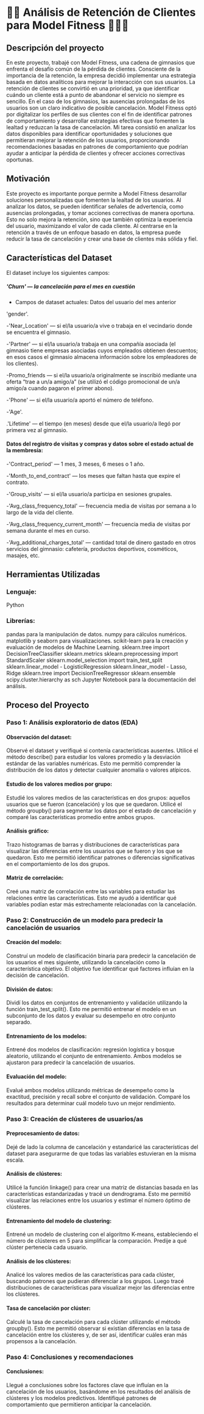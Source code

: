 # 🏋🏻 Análisis de Retención de Clientes para Model Fitness 🏋🏻‍♀️
## Descripción del proyecto
En este proyecto, trabajé con Model Fitness, una cadena de gimnasios que enfrenta el desafío común de la pérdida de clientes. Consciente de la importancia de la retención, la empresa decidió implementar una estrategia basada en datos analíticos para mejorar la interacción con sus usuarios. La retención de clientes se convirtió en una prioridad, ya que identificar cuándo un cliente está a punto de abandonar el servicio no siempre es sencillo. En el caso de los gimnasios, las ausencias prolongadas de los usuarios son un claro indicativo de posible cancelación.
Model Fitness optó por digitalizar los perfiles de sus clientes con el fin de identificar patrones de comportamiento y desarrollar estrategias efectivas que fomenten la lealtad y reduzcan la tasa de cancelación. Mi tarea consistió en analizar los datos disponibles para identificar oportunidades y soluciones que permitieran mejorar la retención de los usuarios, proporcionando recomendaciones basadas en patrones de comportamiento que podrían ayudar a anticipar la pérdida de clientes y ofrecer acciones correctivas oportunas.

## Motivación 
Este proyecto es importante porque permite a Model Fitness desarrollar soluciones personalizadas que fomenten la lealtad de los usuarios. Al analizar los datos, se pueden identificar señales de advertencia, como ausencias prolongadas, y tomar acciones correctivas de manera oportuna. Esto no solo mejora la retención, sino que también optimiza la experiencia del usuario, maximizando el valor de cada cliente. Al centrarse en la retención a través de un enfoque basado en datos, la empresa puede reducir la tasa de cancelación y crear una base de clientes más sólida y fiel.

## Características del Dataset

El dataset incluye los siguientes campos:

##### 'Churn' — la cancelación para el mes en cuestión
- Campos de dataset actuales: Datos del usuario del mes anterior
  
'gender'.

-'Near_Location' — si el/la usuario/a vive o trabaja en el vecindario donde se encuentra el gimnasio.

-'Partner' — si el/la usuario/a trabaja en una compañía asociada (el gimnasio tiene empresas asociadas cuyos empleados obtienen descuentos; en esos casos el gimnasio almacena información sobre los empleadores de los clientes).

-Promo_friends — si el/la usuario/a originalmente se inscribió mediante una oferta “trae a un/a amigo/a” (se utilizó el código promocional de un/a amigo/a cuando pagaron el primer abono).

-'Phone' — si el/la usuario/a aportó el número de teléfono.

-'Age'.

.'Lifetime' — el tiempo (en meses) desde que el/la usuario/a llegó por primera vez al gimnasio.

#### Datos del registro de visitas y compras y datos sobre el estado actual de la membresía:

-'Contract_period' — 1 mes, 3 meses, 6 meses o 1 año.

-'Month_to_end_contract' — los meses que faltan hasta que expire el contrato.

-'Group_visits' — si el/la usuario/a participa en sesiones grupales.

-'Avg_class_frequency_total' — frecuencia media de visitas por semana a lo largo de la vida del cliente.

-'Avg_class_frequency_current_month' — frecuencia media de visitas por semana durante el mes en curso.

-'Avg_additional_charges_total' — cantidad total de dinero gastado en otros servicios del gimnasio: cafetería, productos deportivos, cosméticos, masajes, etc.

## Herramientas Utilizadas
### Lenguaje: 
Python 
### Librerías:
pandas para la manipulación de datos.
numpy para cálculos numéricos.
matplotlib y seaborn para visualizaciones.
scikit-learn para la creación y evaluación de modelos de Machine Learning.
sklearn.tree import DecisionTreeClassifier
sklearn.metrics 
sklearn.preprocessing import StandardScaler
sklearn.model_selection import train_test_split
sklearn.linear_model - LogisticRegression
sklearn.linear_model - Lasso, Ridge
sklearn.tree import DecisionTreeRegressor
sklearn.ensemble 
scipy.cluster.hierarchy as sch
Jupyter Notebook para la documentación del análisis.

## Proceso del Proyecto
### Paso 1: Análisis exploratorio de datos (EDA)

#### Observación del dataset:
Observé el dataset y verifiqué si contenía características ausentes. Utilicé el método describe() para estudiar los valores promedio y la desviación estándar de las variables numéricas. Esto me permitió comprender la distribución de los datos y detectar cualquier anomalía o valores atípicos.

#### Estudio de los valores medios por grupo:
Estudié los valores medios de las características en dos grupos: aquellos usuarios que se fueron (cancelación) y los que se quedaron. Utilicé el método groupby() para segmentar los datos por el estado de cancelación y comparé las características promedio entre ambos grupos.

#### Análisis gráfico:
Trazo histogramas de barras y distribuciones de características para visualizar las diferencias entre los usuarios que se fueron y los que se quedaron. Esto me permitió identificar patrones o diferencias significativas en el comportamiento de los dos grupos.

#### Matriz de correlación:
Creé una matriz de correlación entre las variables para estudiar las relaciones entre las características. Esto me ayudó a identificar qué variables podían estar más estrechamente relacionadas con la cancelación.

### Paso 2: Construcción de un modelo para predecir la cancelación de usuarios

#### Creación del modelo:
Construí un modelo de clasificación binaria para predecir la cancelación de los usuarios el mes siguiente, utilizando la cancelación como la característica objetivo. El objetivo fue identificar qué factores influían en la decisión de cancelación.

#### División de datos:
Dividí los datos en conjuntos de entrenamiento y validación utilizando la función train_test_split(). Esto me permitió entrenar el modelo en un subconjunto de los datos y evaluar su desempeño en otro conjunto separado.

#### Entrenamiento de los modelos:
Entrené dos modelos de clasificación: regresión logística y bosque aleatorio, utilizando el conjunto de entrenamiento. Ambos modelos se ajustaron para predecir la cancelación de usuarios.

#### Evaluación del modelo:
Evalué ambos modelos utilizando métricas de desempeño como la exactitud, precisión y recall sobre el conjunto de validación. Comparé los resultados para determinar cuál modelo tuvo un mejor rendimiento.

### Paso 3: Creación de clústeres de usuarios/as

#### Preprocesamiento de datos:
Dejé de lado la columna de cancelación y estandaricé las características del dataset para asegurarme de que todas las variables estuvieran en la misma escala.

#### Análisis de clústeres:
Utilicé la función linkage() para crear una matriz de distancias basada en las características estandarizadas y tracé un dendrograma. Esto me permitió visualizar las relaciones entre los usuarios y estimar el número óptimo de clústeres.

#### Entrenamiento del modelo de clustering:
Entrené un modelo de clustering con el algoritmo K-means, estableciendo el número de clústeres en 5 para simplificar la comparación. Predije a qué clúster pertenecía cada usuario.

#### Análisis de los clústeres:
Analicé los valores medios de las características para cada clúster, buscando patrones que pudieran diferenciar a los grupos. Luego tracé distribuciones de características para visualizar mejor las diferencias entre los clústeres.

#### Tasa de cancelación por clúster:
Calculé la tasa de cancelación para cada clúster utilizando el método groupby(). Esto me permitió observar si existían diferencias en la tasa de cancelación entre los clústeres y, de ser así, identificar cuáles eran más propensos a la cancelación.

### Paso 4: Conclusiones y recomendaciones

#### Conclusiones:
Llegué a conclusiones sobre los factores clave que influían en la cancelación de los usuarios, basándome en los resultados del análisis de clústeres y los modelos predictivos. Identifiqué patrones de comportamiento que permitieron anticipar la cancelación.





